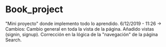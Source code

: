 # Book_project
"Mini proyecto" donde implemento todo lo aprendido.
6/12/2019 - 11:26 ->
Cambios:
    Cambio general en toda la vista de la página.
    Añadido vistas (signin, signup).
    Corrección en la lógica de la "navegación" de la página Search.
